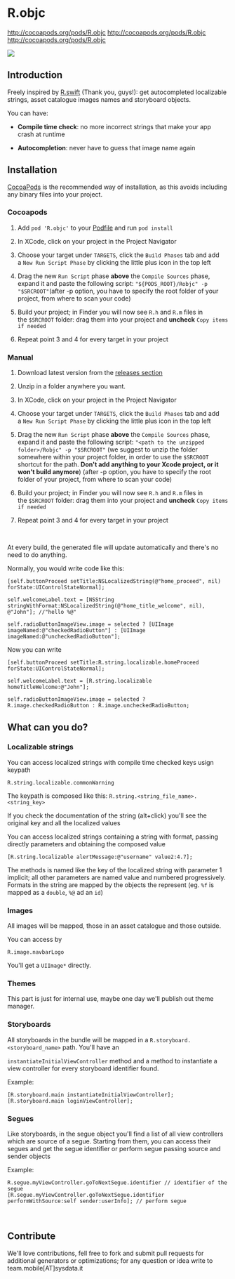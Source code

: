 R.objc
======

<http://cocoapods.org/pods/R.objc> <http://cocoapods.org/pods/R.objc>
<http://cocoapods.org/pods/R.objc>

![](https://github.com/SysdataSpA/R.objc/blob/master/R.objc_example.gif)

Introduction
------------

Freely inspired by [R.swift](https://github.com/mac-cain13/R.swift) (Thank you,
guys!): get autocompleted localizable strings, asset catalogue images names and
storyboard objects.

You can have:

-   **Compile time check**: no more incorrect strings that make your app crash
    at runtime

-   **Autocompletion**: never have to guess that image name again

Installation
------------

[CocoaPods](http://cocoapods.org/) is the recommended way of installation, as
this avoids including any binary files into your project.

### Cocoapods

1.  Add `pod 'R.objc'` to your [Podfile](http://cocoapods.org/#get_started) and
    run `pod install`

2.  In XCode, click on your project in the Project Navigator

3.  Choose your target under `TARGETS`, click the `Build Phases` tab and add
    a `New Run Script Phase` by clicking the little plus icon in the top left

4.  Drag the new `Run Script` phase **above** the `Compile Sources` phase,
    expand it and paste the following script: `"${PODS_ROOT}/Robjc" -p
    "$SRCROOT"`(after -p option, you have to specify the root folder of your
    project, from where to scan your code)

5.  Build your project; in Finder you will now see `R.h` and `R.m` files in
    the `$SRCROOT` folder: drag them into your project and **uncheck** `Copy
    items if needed`

6.  Repeat point 3 and 4 for every target in your project

### Manual

1.  Download latest version from the [releases
    section](https://github.com/SysdataSpA/R.objc/releases)

2.  Unzip in a folder anywhere you want.

3.  In XCode, click on your project in the Project Navigator

4.  Choose your target under `TARGETS`, click the `Build Phases` tab and add
    a `New Run Script Phase` by clicking the little plus icon in the top left

5.  Drag the new `Run Script` phase **above** the `Compile Sources` phase,
    expand it and paste the following script: `"<path to the unzipped
    folder>/Robjc" -p "$SRCROOT"` (we suggest to unzip the folder somewhere
    within your project folder, in order to use the `$SRCROOT` shortcut for the
    path. **Don't add anything to your Xcode project, or it won't build
    anymore**) (after -p option, you have to specify the root folder of your
    project, from where to scan your code)

6.  Build your project; in Finder you will now see `R.h` and `R.m` files in
    the `$SRCROOT` folder: drag them into your project and **uncheck** `Copy
    items if needed`

7.  Repeat point 3 and 4 for every target in your project

 

At every build, the generated file will update automatically and there's no need
to do anything.

Normally, you would write code like this:

~~~~~~~~~~~~~~~~~~~~~~~~~~~~~~~~~~~~~~~~~~~~~~~~~~~~~~~~~~~~~~~~~~~~~~~~~~~~~~~~
[self.buttonProceed setTitle:NSLocalizedString(@"home_proceed", nil) forState:UIControlStateNormal];
~~~~~~~~~~~~~~~~~~~~~~~~~~~~~~~~~~~~~~~~~~~~~~~~~~~~~~~~~~~~~~~~~~~~~~~~~~~~~~~~

~~~~~~~~~~~~~~~~~~~~~~~~~~~~~~~~~~~~~~~~~~~~~~~~~~~~~~~~~~~~~~~~~~~~~~~~~~~~~~~~
self.welcomeLabel.text = [NSString stringWithFormat:NSLocalizedString(@"home_title_welcome", nil), @"John"]; //"hello %@"
~~~~~~~~~~~~~~~~~~~~~~~~~~~~~~~~~~~~~~~~~~~~~~~~~~~~~~~~~~~~~~~~~~~~~~~~~~~~~~~~

~~~~~~~~~~~~~~~~~~~~~~~~~~~~~~~~~~~~~~~~~~~~~~~~~~~~~~~~~~~~~~~~~~~~~~~~~~~~~~~~
self.radioButtonImageView.image = selected ? [UIImage imageNamed:@"checkedRadioButton"] : [UIImage imageNamed:@"uncheckedRadioButton"];
~~~~~~~~~~~~~~~~~~~~~~~~~~~~~~~~~~~~~~~~~~~~~~~~~~~~~~~~~~~~~~~~~~~~~~~~~~~~~~~~

Now you can write

~~~~~~~~~~~~~~~~~~~~~~~~~~~~~~~~~~~~~~~~~~~~~~~~~~~~~~~~~~~~~~~~~~~~~~~~~~~~~~~~
[self.buttonProceed setTitle:R.string.localizable.homeProceed forState:UIControlStateNormal];
~~~~~~~~~~~~~~~~~~~~~~~~~~~~~~~~~~~~~~~~~~~~~~~~~~~~~~~~~~~~~~~~~~~~~~~~~~~~~~~~

~~~~~~~~~~~~~~~~~~~~~~~~~~~~~~~~~~~~~~~~~~~~~~~~~~~~~~~~~~~~~~~~~~~~~~~~~~~~~~~~
self.welcomeLabel.text = [R.string.localizable homeTitleWelcome:@"John"];
~~~~~~~~~~~~~~~~~~~~~~~~~~~~~~~~~~~~~~~~~~~~~~~~~~~~~~~~~~~~~~~~~~~~~~~~~~~~~~~~

~~~~~~~~~~~~~~~~~~~~~~~~~~~~~~~~~~~~~~~~~~~~~~~~~~~~~~~~~~~~~~~~~~~~~~~~~~~~~~~~
self.radioButtonImageView.image = selected ? R.image.checkedRadioButton : R.image.uncheckedRadioButton;
~~~~~~~~~~~~~~~~~~~~~~~~~~~~~~~~~~~~~~~~~~~~~~~~~~~~~~~~~~~~~~~~~~~~~~~~~~~~~~~~

What can you do?
----------------

### Localizable strings

You can access localized strings with compile time checked keys usign keypath

~~~~~~~~~~~~~~~~~~~~~~~~~~~~~~~~~~~~~~~~~~~~~~~~~~~~~~~~~~~~~~~~~~~~~~~~~~~~~~~~
R.string.localizable.commonWarning
~~~~~~~~~~~~~~~~~~~~~~~~~~~~~~~~~~~~~~~~~~~~~~~~~~~~~~~~~~~~~~~~~~~~~~~~~~~~~~~~

The keypath is composed like this: `R.string.<string_file_name>.<string_key>`

If you check the documentation of the string (alt+click) you'll see the original
key and all the localized values

You can access localized strings containing a string with format, passing
directly parameters and obtaining the composed value

~~~~~~~~~~~~~~~~~~~~~~~~~~~~~~~~~~~~~~~~~~~~~~~~~~~~~~~~~~~~~~~~~~~~~~~~~~~~~~~~
[R.string.localizable alertMessage:@"username" value2:4.7];
~~~~~~~~~~~~~~~~~~~~~~~~~~~~~~~~~~~~~~~~~~~~~~~~~~~~~~~~~~~~~~~~~~~~~~~~~~~~~~~~

The methods is named like the key of the localized string with parameter 1
implicit; all other parameters are named value and numbered progressively.
Formats in the string are mapped by the objects the represent (eg. `%f` is
mapped as a `double`, `%@` ad an `id`)

### Images

All images will be mapped, those in an asset catalogue and those outside.

You can access by

~~~~~~~~~~~~~~~~~~~~~~~~~~~~~~~~~~~~~~~~~~~~~~~~~~~~~~~~~~~~~~~~~~~~~~~~~~~~~~~~
R.image.navbarLogo
~~~~~~~~~~~~~~~~~~~~~~~~~~~~~~~~~~~~~~~~~~~~~~~~~~~~~~~~~~~~~~~~~~~~~~~~~~~~~~~~

You'll get a `UIImage*` directly.

### Themes

This part is just for internal use, maybe one day we'll publish out theme
manager.

### Storyboards

All storyboards in the bundle will be mapped in a
`R.storyboard.<storyboard_name>` path. You'll have an

`instantiateInitialViewController` method and a method to instantiate a view
controller for every storyboard identifier found.

Example:

~~~~~~~~~~~~~~~~~~~~~~~~~~~~~~~~~~~~~~~~~~~~~~~~~~~~~~~~~~~~~~~~~~~~~~~~~~~~~~~~
[R.storyboard.main instantiateInitialViewController];
[R.storyboard.main loginViewController];
~~~~~~~~~~~~~~~~~~~~~~~~~~~~~~~~~~~~~~~~~~~~~~~~~~~~~~~~~~~~~~~~~~~~~~~~~~~~~~~~

### Segues

Like storyboards, in the segue object you'll find a list of all view controllers
which are source of a segue. Starting from them, you can access their segues and
get the segue identifier or perform segue passing source and sender objects

Example:

~~~~~~~~~~~~~~~~~~~~~~~~~~~~~~~~~~~~~~~~~~~~~~~~~~~~~~~~~~~~~~~~~~~~~~~~~~~~~~~~
R.segue.myViewController.goToNextSegue.identifier // identifier of the segue
[R.segue.myViewController.goToNextSegue.identifier performWithSource:self sender:userInfo]; // perform segue
~~~~~~~~~~~~~~~~~~~~~~~~~~~~~~~~~~~~~~~~~~~~~~~~~~~~~~~~~~~~~~~~~~~~~~~~~~~~~~~~

 

Contribute
----------

We'll love contributions, fell free to fork and submit pull requests for
additional generators or optimizations; for any question or idea write to
team.mobile[AT]sysdata.it
